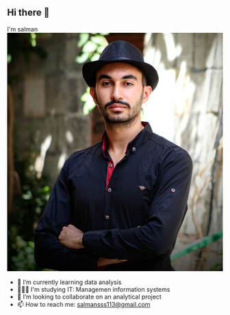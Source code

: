## Hi there 👋
I'm salman
<img src="https://github.com/salmanaljbae/salmanaljbae/blob/main/assets/salman.jpg" alt="">


- 🌱 I’m currently learning data analysis
- 👨🏻‍🎓 I'm studying IT: Managemen information systems
- 👯 I’m looking to collaborate on an analytical project
- 📫 How to reach me: salmansss113@gmail.com
  


